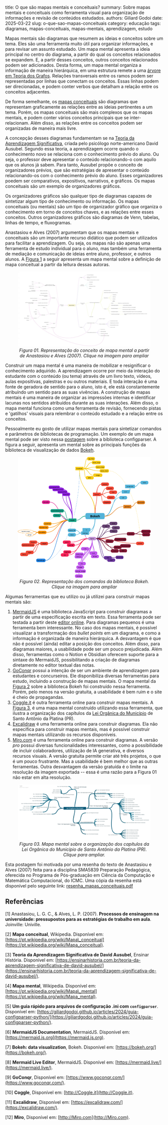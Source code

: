 title: O que são mapas mentais e conceituais?
summary: Sobre mapas mentais e conceituais como ferramenta visual para organização de informações e revisão de conteúdos estudados.
authors: Giliard Godoi
date: 2025-03-22
slug: o-que-sao-mapas-conceituais
category: educação
tags: diagramas, mapas-conceituais, mapas-mentais, aprendizagem, estudo

Mapas mentais são diagramas que resumem as ideias e conceitos sobre um tema. Eles são uma ferramenta muito útil para organizar informações, e para revisar um assunto estudado. Um mapa mental apresenta a ideia principal no centro do diagrama, a partir do qual os conceitos relacionados se expandem. E, a partir desses conceitos, outros conceitos relacionados podem ser adicionados. Desta forma, um mapa mental organiza a informação de maneira hierárquica, em uma estrutura remete a uma [árvore em Teoria dos Grafos](https://pt.wikipedia.org/wiki/%C3%81rvore_(grafo)). Relações transversais entre os ramos podem ser representadas por linhas que conectam os conceitos. Essas linhas podem ser direcionadas, e podem conter verbos que detalham a relação entre os conceitos adjacentes.

De forma semelhante, os [mapas conceituais](https://pt.wikipedia.org/wiki/Mapa_conceitual) são diagramas que representam graficamente as relações entre as ideias pertinentes a um tema. Porém, os mapas conceituais são mais complexos que os mapas mentais, e podem conter vários conceitos principais que se inter-relacionam. Além disso, as relações entre os conceitos podem ser organizadas de maneira mais livre.

A concepção desses diagramas fundamentam se na [Teoria da Aprendizagem Significativa](https://ensinarhistoria.com.br/teoria-da-aprendizagem-significativa-de-david-ausubel/), criada pelo psicólogo norte-americano David Ausubel. Segundo essa teoria, a aprendizagem ocorre quando o conhecimento novo se relaciona com o conhecimento prévio do aluno. Ou seja, o professor deve apresentar o conteúdo relacionando-o com aquilo que os alunos já sabem. Para tanto, Ausubel propõe o conceito de organizadores prévios, que são estratégias de apresentar o conteúdo relacionando-os com o conhecimento prévio do aluno. Esses organizadores poedem ser comparativos, expositivos, narrativos, e gráficos. Os mapas conceituais são um exemplo de organizadores gráficos.

Os organizadores gráficos são qualquer tipo de diagramas capazes de sintetizar algum tipo de conhecimento ou informação. Os mapas conceituais (ou mentais) são um tipo de organizador gráfico que organiza o conhecimento em torno de conceitos chaves, e as relações entre esses conceitos. Outros organizadores gráficos são diagramas de Venn, tabelas, linhas de tempo, e fluxogramas.

Anastasiou e Alves (2007) argumentam que os mapas mentais e conceituais são um importante recurso didático que podem ser utilizados para facilitar a aprendizagem. Ou seja, os mapas não são apenas uma ferramenta de estudo individual para o aluno, mas também uma ferramenta de mediação e comunicação de ideias entre aluno, professor, e outros alunos. A [Figura 1](#fig-01) a seguir apresenta um mapa mental sobre a definição de mapa conceitual a partir da leitura dessas autoras.

<figure id="fig-01">
    <a href="mapa_conceitual.jpg" target="_blank">
        <img src="mapa_conceitual.jpg" alt="Mapa conceitual" style="max-height: 600px;">
    </a>
    <figcaption align="center">
        <em>Figura 01. Representação do conceito de mapa mental a partir de Anastasiou e Alves (2007). Clique na imagem para ampliar</em>
    </figcaption>
</figure>

Construir um mapa mental é uma maneira de mobilizar e resignificar o conhecimento adquirido. A aprendizagem ocorre por meio da interação do estudante com o conteúdo (ou tema) através de um livro texto, vídeos, aulas expositivas, palestras e ou outros materiais. E toda interação é uma fonte de geradora de sentido para o aluno, isto é, ele está constantemente atribuíndo um sentido para as suas vivências. A construção de mapas mentais é uma maneira de organizar as impressões internas e identificar lacunas nos sentidos atribuídos durante as suas interações. Além disso, o mapa mental funciona como uma ferramenta de revisão, fornecendo pistas e 'gatilhos' visuais para relembrar o conteúdo estudado e a relação entre os conceitos.


Pessoalmente eu gosto de utilizar mapas mentais para sintetizar comandos e parâmetros de bibliotecas de programação. Um exemplo de um mapa mental pode ser visto nessa [postagem](https://giliardgodoi.github.io/articles/2024/guia-configparser-python/) sobre a biblioteca configparser. A figura a seguir, apresenta um mental sobre as principais funções da biblioteca de visualização de dados [Bokeh](https://bokeh.org/).

<figure id="fig-02">
    <a href="mapa_bokeh.png" target="_blank">
        <img src="mapa_bokeh.png" alt="Representação comandos da biblioteca Bokeh" style="max-height: 600px;">
    </a>
    <figcaption align="center">
        <em>Figura 02. Representação dos comandos da biblioteca Bokeh. Clique na imagem para ampliar</em>
    </figcaption>
</figure>

Algumas ferramentas que eu utilizo ou já utilizei para construir mapas mentais são:

1.  [MermaidJS](https://mermaid.js.org) é uma biblioteca JavaScript para construir diagramas a partir de uma especificação escrita em texto. Essa ferramenta pode ser testada a partir deste [editor online](https://mermaid.live/). Para diagramas pequenos é uma ferramenta bem interessante. No caso dos mapas mentais, é possível visualizar a transformação dos *bullet points* em um diagrama, e como a informação é organizada de maneira hierárquica. A desvantagem é que não é possível (ainda) editar a posição dos conceitos. Além disso, para diagramas maiores, a usabilidade pode ser um pouco prejudicada. Além disso, ferramentas como o Notion e Obsidian oferecem suporte para a sintaxe do MermaidJS, possibilitando a criação de diagramas diretamente no editor textual das notas.
2.  [GoConqr](https://www.goconqr.com/) possui a intenção de ser um ambiente de aprendizagem para estudantes e concurseiros. Ele disponibiliza diversas ferramentas para estudo, incluindo a construção de mapas mentais. O mapa mental da [Figura 2](#fig-02) sobre a biblioteca Bokeh foi construído nessa ferramenta. Porém, pelo menos na versão gratuita, a usabilidade é bem ruim e o site é cheio de propagandas.
3.  [Coggle.it](http://Coggle.it) é outra ferramenta online para construir mapas mentais. A [Figura 3](#fig:mapa-organizacao-lei-organica), é uma mapa mental construído utilizando essa ferramenta, que ilustra a organização dos capítulos da [Lei Orgânica do Município](https://leismunicipais.com.br/lei-organica-santo-antonio-da-platina-pr) de Santo Antônio da Platina (PR).
4.  [Excalidraw](https://excalidraw.com/) é uma ferramenta online para construir diagramas. Ela não específica para construir mapas mentais, mas é possível construir mapas mentais utilizando os recursos disponíveis.
5.  [Miro.com](http://Miro.com) é uma ferramenta online para construir diagramas. A versão *pro* possui diversas funcionalidades interessantes, como a possibilidade de incluir colaboradores, utilização de IA generativa, e diversos recursos visuais. A versão gratuita permite criar até três projetos, o que é um pouco frustrante. Mas a usabilidade é bem melhor que as outras ferramentas. Outra desvantagem da versão gratuída é o limite na resolução da imagem exportada -- essa é uma razão para a Figura 01 não estar em alta resolução.

<figure id="fig:mapa-organizacao-lei-organica">
    <a href="lei_organica_municipal.png" target="_blank">
        <img src="lei_organica_municipal.png" alt="Lei orgânica" style="max-height: 600px;">
    </a>
    <figcaption align="center">
        <em>Figura 03. Mapa mental sobre a organização dos capítulos da Lei Orgânica do Município de Santo Antônio da Platina (PR). Clique para ampliar.</em>
    </figcaption>
</figure>

Esta postagem foi motivada por uma resenha do texto de Anastasiou e Alves (2007) feita para a disciplina SMA5839 Preparação Pedagógica, oferecida no Programa de Pós-graduação em Ciência da Computação e Matemática Computacional, do ICMC. Uma cópia da resenha está disponível pelo seguinte link: [resenha_mapas_conceituais.pdf]({static}/pdfs/resenha_mapas_conceituais.pdf)

## Referências



\[1\] Anastasiou, L. G. C., & Alves, L. P. (2007). **Processos de ensinagem na universidade: pressupostos para as estratégias de trabalho em aula**. Joinville: Univille.

\[2\] **Mapa conceitual**, Wikipedia. Disponível em: [https://pt.wikipedia.org/wiki/Mapa\_conceitual](https://pt.wikipedia.org/wiki/Mapa_conceitual).

\[3\] **Teoria da Aprendizagem Significativa de David Ausubel**, Ensinar História. Disponível em: [https://ensinarhistoria.com.br/teoria-da-aprendizagem-significativa-de-david-ausubel/](https://ensinarhistoria.com.br/teoria-da-aprendizagem-significativa-de-david-ausubel/).

\[4\] **Mapa mental**, Wikipedia. Disponível em: [https://pt.wikipedia.org/wiki/Mapa\_mental](https://pt.wikipedia.org/wiki/Mapa_mental).

\[5\] **Um guia rápido para arquivos de configuração .ini com `configparser`**. Disponível em: [https://giliardgodoi.github.io/articles/2024/guia-configparser-python/](https://giliardgodoi.github.io/articles/2024/guia-configparser-python/).

\[6\] **MermaidJS Documentation**, MermaidJS. Disponível em: [https://mermaid.js.org](https://mermaid.js.org).

\[7\] **Bokeh: data visualization**, Bokeh. Disponível em: [https://bokeh.org/](https://bokeh.org/).

\[8\] **Mermaid Live Editor**, MermaidJS. Disponível em: [https://mermaid.live/](https://mermaid.live/).

\[9\] **GoConqr**, Disponível em: [https://www.goconqr.com/](https://www.goconqr.com/).

\[10\] **Coggle**, Disponível em: [http://Coggle.it](http://Coggle.it).

\[11\] **Excalidraw**, Disponível em: [https://excalidraw.com/](https://excalidraw.com/).

\[12\] **Miro**, Disponível em: [http://Miro.com](http://Miro.com).


